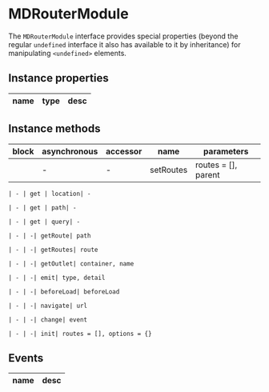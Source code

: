 # MDRouterModule
The `MDRouterModule` interface provides special properties (beyond the regular `undefined` interface it also has available to it by inheritance) for manipulating `<undefined>` elements.

## Instance properties

name|type|desc
---|---|---

## Instance methods

block| asynchronous | accessor| name| parameters
---| --- | ---| ---| ---
    | - | -| setRoutes| routes = [], parent

    | - | get | location| -

    | - | get | path| -

    | - | get | query| -

    | - | -| getRoute| path

    | - | -| getRoutes| route

    | - | -| getOutlet| container, name

    | - | -| emit| type, detail

    | - | -| beforeLoad| beforeLoad

    | - | -| navigate| url

    | - | -| change| event

    | - | -| init| routes = [], options = {}

## Events

name|desc
---|---
